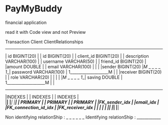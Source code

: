 # PayMyBuddy
financial application

read it with Code view and not Preview


Transaction                                  Client                                             ClientRelationships   
___________________________                 _____________________________                       __________________________
| id BIGINT(20)            |                |     id BIGINT(20)         |                       |  client_id BIGINT(20)  |
| description VARCHAR(100) |                |    username VARCHAR(50)   |                       |  friend_id BIGINT(20)  |
|amount DOUBLE             |                |   email VARCHAR(100)      |                       |                        |
|sender BIGINT(20)         |_M_ _ _ _ _ _1__|  password VARCHAR(100)    | 1___________________M |                        |
|receiver BIGINT(20)       |                |  role VARCHAR(20)         |                       |                        |
|                          |_M_ _ _ _ _ _1__|  saving DOUBLE            | 1___________________M |                        |
____________________________                ____________________________                        __________________________
|INDEXES                   |                |  INDEXES                  |                       |    INDEXES             |    
|__________________________|                |___________________________|                       |________________________|
| PRIMARY                  |                | PRIMARY                   |                       | PRIMARY                |
|FK_sender_idx             |                |email_idx                  |                       |FK_connection_id_idx    |
|FK_receiver_idx           |                |                           |                       |                        |
|__________________________|                |___________________________|                       |________________________|



Non identifying relationShip :     _ _ _ _ _ _
Identifying relationShip :         ____________
